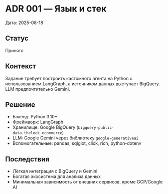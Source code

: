 # ADR 001 — Язык и стек

Дата: 2025-08-18

## Статус
Принято

## Контекст
Задание требует построить кастомного агента на Python с использованием LangGraph, а источником данных выступает BigQuery. LLM предпочтительно Gemini.

## Решение
- Бэкенд: Python 3.10+
- Фреймворк: LangGraph
- Хранилище: Google BigQuery (`bigquery-public-data.thelook_ecommerce`)
- LLM: Google Gemini через библиотеку `google-generativeai`
- Вспомогательные: pandas, sqlglot, click, rich, python-dotenv

## Последствия
- Лёгкая интеграция с BigQuery и Gemini
- Богатая экосистема для анализа данных
- Минимальная зависимость от внешних сервисов, кроме GCP/Google AI
